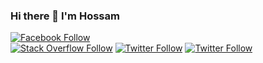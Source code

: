 ### Hi there 👋 I'm Hossam 

[![Facebook Follow](https://img.shields.io/badge/@-Facebook-1096F4?style=for-the-badge)](https://www.facebook.com/hossam.houssien.a)	
[![Stack Overflow Follow](https://img.shields.io/badge/@-Stack%20Overflow-F48024?style=for-the-badge)](https://stackoverflow.com/story/hossamhoussien)
[![Twitter Follow](https://img.shields.io/badge/@-Twitter-blue?style=for-the-badge&color=1DA1F2)](https://twitter.com/HossamHoussien)
[![Twitter Follow](https://img.shields.io/badge/@-LinkedIn-blue?style=for-the-badge&color=0077B5)](https://www.linkedin.com/in/hossamhoussiena)

<!-- <p align="center">
	
![Top Langs](https://github-readme-stats-er1ndvotr.vercel.app//api/top-langs/?username=HossamHoussien&layout=compact&card_width=400) 
![Hossam's github stats](https://github-readme-stats-er1ndvotr.vercel.app/api?username=HossamHoussien&count_private=true&show_icons=true&include_all_commits=true&line_height=40)
</p> -->
	
<!--
**HossamHoussien/HossamHoussien** is a ✨ _special_ ✨ repository because its `README.md` (this file) appears on your GitHub profile.

Here are some ideas to get you started:

- 🔭 I’m currently working on ...
- 🌱 I’m currently learning ...
- 👯 I’m looking to collaborate on ...
- 🤔 I’m looking for help with ...
- 💬 Ask me about ...
- 📫 How to reach me: ...
- 😄 Pronouns: ...
- ⚡ Fun fact: ...
-->

